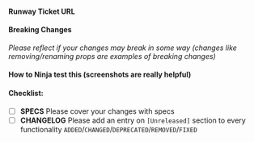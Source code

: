 #### Runway Ticket URL


#### Breaking Changes

_Please reflect if your changes may break in some way (changes like removing/renaming props are examples of breaking changes)_

#### How to Ninja test this (screenshots are really helpful)


#### Checklist:

- [ ] **SPECS** Please cover your changes with specs
- [ ] **CHANGELOG** Please add an entry on `[Unreleased]` section to every functionality `ADDED`/`CHANGED`/`DEPRECATED`/`REMOVED`/`FIXED`
